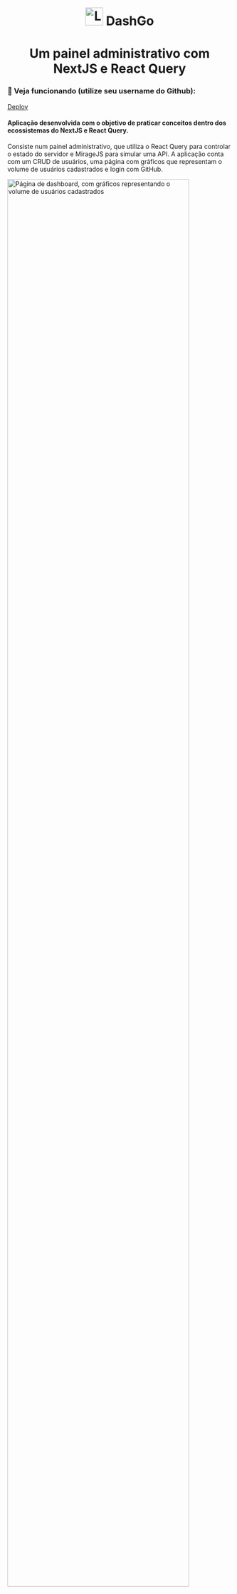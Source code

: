 <h1 align="center">
   <img src="https://i.imgur.com/F9ApP5N.png" alt="Logo" width="40px" height="40px"/> DashGo
</h1>

<h1 align="center">
    Um painel administrativo com NextJS e React Query
</h1>

###  🔽 Veja funcionando (utilize seu username do Github):
[Deploy](https://dashgo-next.vercel.app/)
#### Aplicação desenvolvida com o objetivo de praticar conceitos dentro dos ecossistemas do NextJS e React Query. 
Consiste num painel administrativo, que utiliza o React Query para controlar o estado do servidor e MirageJS para simular uma API. 
A aplicação conta com um CRUD de usuários, uma página com gráficos que representam o volume de usuários cadastrados e login com GitHub.

<img src="https://i.imgur.com/gGNad7w.png" alt="Página de dashboard, com gráficos representando o volume de usuários cadastrados" width="90%"/>

## 🛠️ Tencologias utilizadas
 - Typescript
 - React Query: Com essa ferramenta podemos buscar, armazenar em cache, sincronizar e atualizar o estado do servidor. Exemplo: Na página com a listagem de usuários, sempre que selecionamos uma nova página, uma requisição para API é feita. Porém se num intervalo de 10 segundos (tempo definido por mim) voltarmos para a página anterior, não precisaríamos efetuar uma nova requisição. Passados os 10 segundos fazemos a revalidação dos dados (com os antigos ainda em tela, que seria o conceito de Stale While Revalidate) e indicamos a revalidação com um Spiner (Loading) ao lado do título da tabela.
 - NextJS
 - React Hook Form

## 💻 Preview:
https://user-images.githubusercontent.com/50181942/153430036-834ddea5-c0a3-4af0-804c-d80eb60b71ab.mp4


### 🛠️ Desafios propostos:

- [x] Integrar gráficos na página de dashboard
- [x] Implementar login com GitHub
- [x] Proteger rotas com NextJS
- [x] Implementar funcionalidades de editar e excluir usuários


## 👷  Executando o projeto

 ### Baixando repositório para sua máquina
    # Clone o repositório com:
    git clone https://github.com/FranciscoBraaz/dashgo.git
    
    # Navegue para a pasta raíz com:
    cd dashgo

    
   ### Instalando dependências
   

    # Baixe as dependências com:
    yarn install

#### OBS: Como é necessário ter um personal token para pegar o campo email, deve-se, portanto, criar esse token. Para isso acesse o GitHub e em seguida: Settings -> Developer settings -> Personal access tokens -> Generate new token. Após criar o personal token, entre na pasta raíz do projeto, crie um arquivo .env.local e adicione a linha:

`NEXT_PUBLIC_GIT_TOKEN = "token_criado"`

<br/><br/> 
##
👨‍💻 Desenvolvido por [Francisco Braz](https://github.com/FranciscoBraaz)
